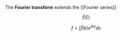 The **Fourier transform** extends the [[Fourier series]]

$$
\hat{f}(\xi)
$$

$$
f = \int \hat{f}(k) e^{\iota kx} \dd{x}
$$